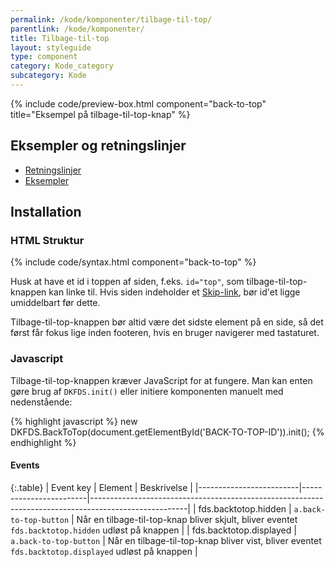 ```yaml
---
permalink: /kode/komponenter/tilbage-til-top/
parentlink: /kode/komponenter/
title: Tilbage-til-top
layout: styleguide
type: component
category: Kode_category
subcategory: Kode
---
```

{% include code/preview-box.html component="back-to-top" title="Eksempel på tilbage-til-top-knap" %}

## Eksempler og retningslinjer
<ul class="nobullet-list">
    <li><a href="/komponenter/tilbage-til-top/#retningslinjer">Retningslinjer</a></li>
    <li><a href="/komponenter/tilbage-til-top/">Eksempler</a></li>
</ul>

## Installation

### HTML Struktur

{% include code/syntax.html component="back-to-top" %}

Husk at have et id i toppen af siden, f.eks. `id="top"`, som tilbage-til-top-knappen kan linke til. Hvis siden indeholder et <a href="/komponenter/skip-link/">Skip-link</a>, bør id'et ligge umiddelbart før dette.

Tilbage-til-top-knappen bør altid være det sidste element på en side, så det først får fokus lige inden footeren, hvis en bruger navigerer med tastaturet.

### Javascript
Tilbage-til-top-knappen kræver JavaScript for at fungere. Man kan enten gøre brug af `DKFDS.init()` eller initiere komponenten manuelt med nedenstående:

{% highlight javascript %}
new DKFDS.BackToTop(document.getElementById('BACK-TO-TOP-ID')).init();
{% endhighlight %}

#### Events

{:.table}
| Event key               | Element                | Beskrivelse                                                                                          |
|-------------------------|------------------------|------------------------------------------------------------------------------------------------------|
| fds.backtotop.hidden    | `a.back-to-top-button` | Når en tilbage-til-top-knap bliver skjult, bliver eventet `fds.backtotop.hidden` udløst på knappen   |
| fds.backtotop.displayed | `a.back-to-top-button` | Når en tilbage-til-top-knap bliver vist, bliver eventet `fds.backtotop.displayed` udløst på knappen  |